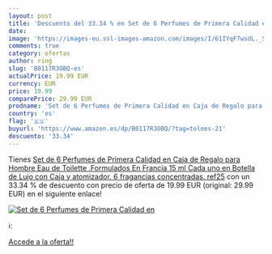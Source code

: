 ```yaml
---
layout: post
title: 'Descuento del 33.34 % en Set de 6 Perfumes de Primera Calidad en '
date: 
image: 'https://images-eu.ssl-images-amazon.com/images/I/61IYqF7wsdL._SL200_.jpg'
comments: true
category: ofertas
author: ring
slug: 'B0117R3OBQ-es'
actualPrice: 19.99 EUR
currency: EUR
price: 19.99
comparePrice: 29.99 EUR
prodname: 'Set de 6 Perfumes de Primera Calidad en Caja de Regalo para Hombre  Eau de Toilette  .Formulados En Francia 15 ml Cada uno en Botella de Lujo con Caja y atomizador. 6 fragancias concentradas. ref25'
country: 'es'
flag: '🇪🇸'
buyurl: 'https://www.amazon.es/dp/B0117R3OBQ/?tag=tolees-21'
descuento: '33.34'
---
```


Tienes [Set de 6 Perfumes de Primera Calidad en Caja de Regalo para Hombre  Eau de Toilette  .Formulados En Francia 15 ml Cada uno en Botella de Lujo con Caja y atomizador. 6 fragancias concentradas. ref25](https://www.amazon.es/dp/B0117R3OBQ/?tag=tolees-21) con un 33.34 % de descuento con precio de oferta de 19.99 EUR (original: 29.99 EUR) en el siguiente enlace!

[![Set de 6 Perfumes de Primera Calidad en ](https://images-eu.ssl-images-amazon.com/images/I/61IYqF7wsdL._SL200_.jpg)](https://www.amazon.es/dp/B0117R3OBQ/?tag=tolees-21)

ℹ️:


[Accede a la oferta!!](https://www.amazon.es/dp/B0117R3OBQ/?tag=tolees-21)
